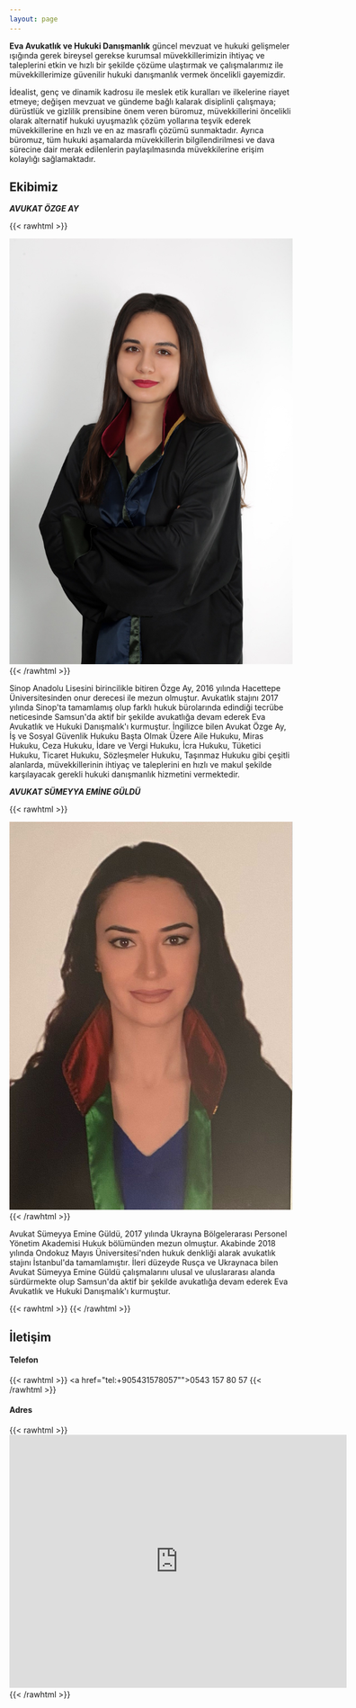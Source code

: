 ```yaml
---
layout: page
---
```


**Eva Avukatlık ve Hukuki Danışmanlık** güncel mevzuat ve hukuki gelişmeler ışığında gerek bireysel gerekse kurumsal müvekkillerimizin ihtiyaç ve taleplerini etkin ve hızlı bir şekilde çözüme ulaştırmak ve  çalışmalarımız ile müvekkillerimize güvenilir hukuki danışmanlık vermek öncelikli gayemizdir.

İdealist, genç ve dinamik kadrosu ile meslek etik kuralları ve ilkelerine riayet etmeye; değişen mevzuat ve gündeme bağlı kalarak disiplinli çalışmaya; dürüstlük ve gizlilik prensibine önem veren büromuz, müvekkillerini öncelikli olarak alternatif hukuki uyuşmazlık çözüm yollarına teşvik ederek müvekkillerine en hızlı ve en az masraflı çözümü sunmaktadır. Ayrıca büromuz, tüm hukuki aşamalarda müvekkillerin bilgilendirilmesi ve dava sürecine dair merak edilenlerin paylaşılmasında müvekkilerine erişim kolaylığı sağlamaktadır.

## Ekibimiz

**_AVUKAT ÖZGE AY_**

{{< rawhtml >}}
    <section class="about-images">
        <img src="/img/ozge-pp.jpeg" alt="ozgeay" style="cursor: pointer">
    </section>
{{< /rawhtml >}}

Sinop Anadolu Lisesini birincilikle bitiren Özge Ay,  2016 yılında Hacettepe Üniversitesinden onur derecesi ile mezun olmuştur. Avukatlık stajını 2017 yılında Sinop'ta tamamlamış olup farklı hukuk bürolarında edindiği tecrübe neticesinde Samsun'da aktif bir şekilde avukatlığa devam ederek Eva Avukatlık ve Hukuki Danışmalık'ı kurmuştur.
İngilizce bilen Avukat Özge Ay, İş ve Sosyal Güvenlik Hukuku Başta Olmak Üzere Aile Hukuku, Miras Hukuku, Ceza Hukuku, İdare ve Vergi Hukuku, İcra Hukuku, Tüketici Hukuku, Ticaret Hukuku, Sözleşmeler Hukuku, Taşınmaz Hukuku gibi çeşitli alanlarda, müvekkillerinin ihtiyaç ve taleplerini en hızlı ve makul şekilde karşılayacak gerekli hukuki danışmanlık hizmetini vermektedir.

**_AVUKAT SÜMEYYA EMİNE GÜLDÜ_**

{{< rawhtml >}}
    <section class="about-images">
        <img src="/img/emine-pp.jpeg" alt="ozgeay" style="cursor: pointer">
    </section>
{{< /rawhtml >}}

Avukat Sümeyya Emine Güldü, 2017 yılında Ukrayna Bölgelerarası Personel Yönetim Akademisi Hukuk bölümünden mezun olmuştur. Akabinde 2018 yılında Ondokuz Mayıs Üniversitesi'nden hukuk denkliği alarak avukatlık stajını İstanbul'da tamamlamıştır.
İleri düzeyde Rusça ve Ukraynaca bilen Avukat Sümeyya Emine Güldü çalışmalarını ulusal ve uluslararası alanda sürdürmekte olup Samsun'da aktif bir şekilde avukatlığa devam ederek Eva Avukatlık ve Hukuki Danışmalık'ı kurmuştur.

{{< rawhtml >}}
    <style>
    @media only screen and (min-width: 992px) {
        .about-images {
            display: none;
        }
    }
    </style>
{{< /rawhtml >}}

## İletişim

#### Telefon

{{< rawhtml >}}
<a href="tel:+905431578057"">0543 157 80 57</a>
{{< /rawhtml >}}

#### Adres

{{< rawhtml >}}
    <iframe src="https://www.google.com/maps/embed?pb=!1m18!1m12!1m3!1d856.2945506957111!2d36.34419127904546!3d41.27804275724465!2m3!1f0!2f0!3f0!3m2!1i1024!2i768!4f13.1!3m3!1m2!1s0x408876316f97be79%3A0x28284eb02fdff17f!2zS8SxbMSxw6dkZWRlLCDEsHptaXQgU2suLCA1NTA2MCDEsGxrYWTEsW0vU2Ftc3Vu!5e0!3m2!1str!2str!4v1669407585222!5m2!1str!2str" width="600" height="450" style="border:0;" allowfullscreen="" loading="lazy" referrerpolicy="no-referrer-when-downgrade"></iframe>
{{< /rawhtml >}}
